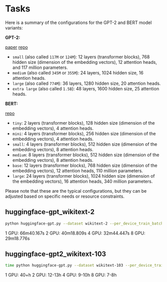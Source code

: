 # Tasks

Here is a summary of the configurations for the GPT-2 and BERT model variants:

**GPT-2:**

[paper](https://d4mucfpksywv.cloudfront.net/better-language-models/language_models_are_unsupervised_multitask_learners.pdf)
[repo](https://huggingface.co/gpt2)

- `small` (also called `117M` or `124M`): 12 layers (transformer blocks), 768 hidden size (dimension of the embedding vectors), 12 attention heads, and 117 million parameters.
- `medium` (also called `345M` or `355M`): 24 layers, 1024 hidden size, 16 attention heads.
- `large` (also called `774M`): 36 layers, 1280 hidden size, 20 attention heads.
- `extra large` (also called `1.5B`): 48 layers, 1600 hidden size, 25 attention heads.

**BERT:**

[repo](https://huggingface.co/prajjwal1/bert-mini)

- `tiny`: 2 layers (transformer blocks), 128 hidden size (dimension of the embedding vectors), 4 attention heads.
- `mini`: 4 layers (transformer blocks), 256 hidden size (dimension of the embedding vectors), 4 attention heads.
- `small`: 4 layers (transformer blocks), 512 hidden size (dimension of the embedding vectors), 8 attention heads.
- `medium`: 8 layers (transformer blocks), 512 hidden size (dimension of the embedding vectors), 8 attention heads.
- `base`: 12 layers (transformer blocks), 768 hidden size (dimension of the embedding vectors), 12 attention heads, 110 million parameters.
- `large`: 24 layers (transformer blocks), 1024 hidden size (dimension of the embedding vectors), 16 attention heads, 340 million parameters.

Please note that these are the typical configurations, but they can be adjusted based on specific needs or resource constraints.

## huggingface-gpt_wikitext-2

```bash
python huggingface-gpt.py --dataset wikitext-2 --per_device_train_batch_size 4 --num_train_epochs 3
```

1 GPU: 66m40.167s
2 GPU: 40m18.809s
4 GPU: 32m44.447s
8 GPU: 29m18.776s

## huggingface-gpt2_wikitext-103

```bash
time python huggingface-gpt.py --dataset wikitext-103 --per_device_train_batch_size 4 --gradient_accumulation_steps 2 --num_train_epochs 1
```

1 GPU: 40+h
2 GPU: 12-13h
4 GPU: 9-10h
8 GPU: 7-8h
